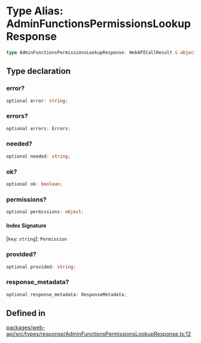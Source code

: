 # Type Alias: AdminFunctionsPermissionsLookupResponse

```ts
type AdminFunctionsPermissionsLookupResponse: WebAPICallResult & object;
```

## Type declaration

### error?

```ts
optional error: string;
```

### errors?

```ts
optional errors: Errors;
```

### needed?

```ts
optional needed: string;
```

### ok?

```ts
optional ok: boolean;
```

### permissions?

```ts
optional permissions: object;
```

#### Index Signature

 \[`key`: `string`\]: `Permission`

### provided?

```ts
optional provided: string;
```

### response\_metadata?

```ts
optional response_metadata: ResponseMetadata;
```

## Defined in

[packages/web-api/src/types/response/AdminFunctionsPermissionsLookupResponse.ts:12](https://github.com/slackapi/node-slack-sdk/blob/c15385ef93ccdde9702f52f7d1f445999203d794/packages/web-api/src/types/response/AdminFunctionsPermissionsLookupResponse.ts#L12)
